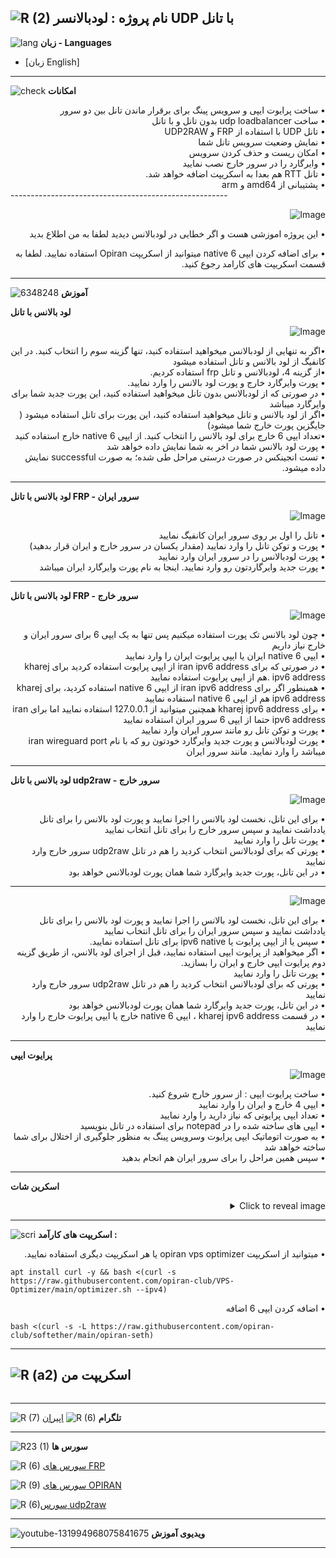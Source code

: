 ![R (2)](https://github.com/Azumi67/PrivateIP-Tunnel/assets/119934376/a064577c-9302-4f43-b3bf-3d4f84245a6f)
نام پروژه : لودبالانسر UDP با تانل
---------------------------------------------------------------
![lang](https://github.com/Azumi67/PrivateIP-Tunnel/assets/119934376/627ecb66-0445-4c15-b2a0-59e02c7f7e09)
**زبان - Languages**

- [زبان English]
------------------------
![check](https://github.com/Azumi67/PrivateIP-Tunnel/assets/119934376/13de8d36-dcfe-498b-9d99-440049c0cf14)
**امکانات**
 <div dir="rtl">&bull; ساخت پرایوت ایپی و سرویس پینگ برای برقرار ماندن تانل بین دو سرور</div>
 <div dir="rtl">&bull; ساخت udp loadbalancer بدون تانل و با تانل</div>
 <div dir="rtl">&bull; تانل UDP با استفاده از FRP و UDP2RAW</div>
 <div dir="rtl">&bull; نمایش وضعیت سرویس تانل شما</div>
 <div dir="rtl">&bull; امکان ریست و حذف کردن سرویس</div>
 <div dir="rtl">&bull; وایرگارد را در سرور خارج نصب نمایید</div>
 <div dir="rtl">&bull; تانل RTT هم بعدا به اسکریپت اضافه خواهد شد.</div>
 <div dir="rtl">&bull; پشتیبانی از amd64 و arm </div>
 ------------------------------------------------------

<p align="right">
  <img src="https://github.com/Azumi67/udp-loadbalancer-tunnel/assets/119934376/57112532-6845-4eab-9b42-1b680d7d88a5" alt="Image" /> <div dir="rtl">&bull; این پروژه اموزشی هست و اگر خطایی در لودبالانس دیدید لطفا به من اطلاع بدید</div>
</p> 
  <div dir="rtl">&bull; برای اضافه کردن ایپی 6 native میتوانید از اسکریپت Opiran استفاده نمایید. لطفا به قسمت اسکریپت های کارامد رجوع کنید.</div>
 
  -----------------------------------------
  
  ![6348248](https://github.com/Azumi67/PrivateIP-Tunnel/assets/119934376/398f8b07-65be-472e-9821-631f7b70f783)
**آموزش**

 

**لود بالانس با تانل**
 

 <p align="right">
  <img src="https://github.com/Azumi67/udp-loadbalancer-tunnel/assets/119934376/39c90b1c-f7ba-498f-9c61-9cb3de3edea6" alt="Image" />
</p>
 <div dir="rtl">&bull;اگر به تنهایی از لودبالانس میخواهید استفاده کنید، تنها گزینه سوم را انتخاب کنید. در این کانفیگ از لود بالانس و تانل استفاده میشود</div>
  <div dir="rtl">&bull;از گزینه 4، لودبالانس و تانل frp استفاده کردیم.</div>
   <div dir="rtl">&bull; پورت وایرگارد خارج و پورت لود بالانس را وارد نمایید.</div>
    <div dir="rtl">&bull; در صورتی که از لودبالانس بدون تانل میخواهید استفاده کنید، این پورت جدید شما برای وایرگارد میباشد</div>
     <div dir="rtl">&bull;اگر از لود بالانس و تانل میخواهید استفاده کنید، این پورت برای تانل استفاده میشود ( جایگزین پورت خارج شما میشود)</div>
      <div dir="rtl">&bull;تعداد ایپی 6 خارج برای لود بالانس را انتخاب کنید. از ایپی 6 native خارج استفاده کنید</div>
       <div dir="rtl">&bull; پورت لود بالانس شما در اخر به شما نمایش داده خواهد شد</div>
        <div dir="rtl">&bull; تست انجینکس در صورت درستی مراحل طی شده؛ به صورت successful نمایش داده میشود.</div>




----------------------
**لود بالانس با تانل FRP - سرور ایران**
<p align="right">
  <img src="https://github.com/Azumi67/udp-loadbalancer-tunnel/assets/119934376/cacbabab-3c7d-4188-a3bc-25613c832341" alt="Image" />
</p>
 <div dir="rtl">&bull; تانل را اول بر روی سرور ایران کانفیگ نمایید</div>
 <div dir="rtl">&bull; پورت و توکن تانل را وارد نمایید (مقدار یکسان در سرور خارج و ایران قرار بدهید)</div>
  <div dir="rtl">&bull; پورت لودبالانس را در سرور ایران وارد نمایید</div>
   <div dir="rtl">&bull; پورت جدید وایرگاردتون رو وارد نمایید. اینجا به نام پورت وایرگارد ایران میباشد</div>

--------------------------------------
**لود بالانس با تانل FRP - سرور خارج**
<p align="right">
  <img src="https://github.com/Azumi67/udp-loadbalancer-tunnel/assets/119934376/6d370703-4a13-474f-a544-50bb5714540f" alt="Image" />
</p>
 <div dir="rtl">&bull; چون لود بالانس تک پورت استفاده میکنیم پس تنها به یک ایپی 6 برای سرور ایران و خارج نیاز داریم</div>
  <div dir="rtl">&bull; ایپی 6 native ایران یا ایپی پرایوت ایران را وارد نمایید</div>
   <div dir="rtl">&bull; در صورتی که برای iran ipv6 address از ایپی پرایوت استفاده کردید برای kharej ipv6 address .هم از ایپی پرایوت استفاده نمایید</div>
    <div dir="rtl">&bull; همینطور اگر برای iran ipv6 address از ایپی 6 native استفاده کردید، برای kharej ipv6 address هم از ایپی 6 native استفاده نمایید</div>
     <div dir="rtl">&bull; برای kharej ipv6 address همچنین میتوانید از 127.0.0.1 استفاده نمایید اما برای iran ipv6 address حتما از ایپی 6 سرور ایران استفاده نمایید</div>
      <div dir="rtl">&bull; پورت و توکن تانل رو مانند سرور ایران وارد نمایید</div>
 <div dir="rtl">&bull; پورت لودبالانس و پورت جدید وایرگارد خودتون رو که با نام iran wireguard port میباشد را وارد نمایید. مانند سرور ایران</div>


---------------------------------

**لود بالانس با تانل udp2raw - سرور خارج**

<p align="right">
  <img src="https://github.com/Azumi67/udp-loadbalancer-tunnel/assets/119934376/d77d3170-7a3f-4404-a990-5331efe9f45e" alt="Image" />
</p>

  <div dir="rtl">&bull; برای این تانل، نخست لود بالانس را اجرا نمایید و پورت لود بالانس را برای تانل یادداشت نمایید و سپس سرور خارج را برای تانل انتخاب نمایید</div>
 <div dir="rtl">&bull; پورت تانل را وارد نمایید</div>
  <div dir="rtl">&bull; پورتی که برای لودبالانس انتخاب کردید را هم در تانل udp2raw سرور خارج وارد نمایید</div>
   <div dir="rtl">&bull; در این تانل، پورت جدید وایرگارد شما همان پورت لودبالانس خواهد بود</div>
 
------------------------------------------------------------------------------

<p align="right">
  <img src="https://github.com/Azumi67/udp-loadbalancer-tunnel/assets/119934376/1842bfa6-eafd-4392-8165-aaad32888b29" alt="Image" />
</p>

  <div dir="rtl">&bull; برای این تانل، نخست لود بالانس را اجرا نمایید و پورت لود بالانس را برای تانل یادداشت نمایید و سپس سرور ایران را برای تانل انتخاب نمایید</div>
  <div dir="rtl">&bull; سپس یا از ایپی پرایوت یا ipv6 native برای تانل استفاده نمایید.</div>
  <div dir="rtl">&bull; اگر میخواهید از پرایوت ایپی استفاده نمایید، قبل از اجرای لود بالانس، از طریق گزینه دوم پرایوت ایپی خارج و ایران را بسازید.</div>
 <div dir="rtl">&bull; پورت تانل را وارد نمایید</div>
  <div dir="rtl">&bull; پورتی که برای لودبالانس انتخاب کردید را هم در تانل udp2raw سرور خارج وارد نمایید</div>
   <div dir="rtl">&bull; در این تانل، پورت جدید وایرگارد شما همان پورت لودبالانس خواهد بود</div>
    <div dir="rtl">&bull; در قسمت kharej ipv6 address ، ایپی 6 native خارج یا ایپی پرایوت خارج را وارد نمایید</div>


---------------------------------------------------------------------------

**پرایوت ایپی**

  <p align="right">
  <img src="https://github.com/Azumi67/PrivateIP-Tunnel/assets/119934376/d92b4e8f-b368-4938-b639-5efea493e184" alt="Image" />
</p>
<div dir="rtl">&bull; ساخت پرایوت ایپی : از سرور خارج شروع کنید.</div>
 <div dir="rtl">&bull; ایپی 4 خارج و ایران را وارد نمایید</div> 
   <div dir="rtl">&bull; تعداد ایپی پرایوتی که نیاز دارید را وارد نمایید</div>
    <div dir="rtl">&bull; ایپی های ساخته شده را در notepad برای استفاده در تانل بنویسید</div>
     <div dir="rtl">&bull; به صورت اتوماتیک ایپی پرایوت وسرویس پینگ به منظور جلوگیری از اختلال برای شما ساخته خواهد شد</div>
      <div dir="rtl">&bull; سپس همین مراحل را برای سرور ایران هم انجام بدهید</div>


-------------------------------
**اسکرین شات**
<details>
  <summary align="right">Click to reveal image</summary>
  
  <p align="right">
    <img src="https://github.com/Azumi67/udp-loadbalancer-tunnel/assets/119934376/9d7d38c2-4e03-4d4c-bbb4-a32bb301cdb2" alt="menu screen" />
  </p>
</details>


------------------------------------------
![scri](https://github.com/Azumi67/FRP-V2ray-Loadbalance/assets/119934376/cbfb72ac-eff1-46df-b5e5-a3930a4a6651)
**اسکریپت های کارآمد :**

 <div dir="rtl">&bull; میتوانید از اسکریپت opiran vps optimizer یا هر اسکریپت دیگری استفاده نمایید.</div>
 
 
```
apt install curl -y && bash <(curl -s https://raw.githubusercontent.com/opiran-club/VPS-Optimizer/main/optimizer.sh --ipv4)
```
  <div dir="rtl">&bull; اضافه کردن ایپی 6 اضافه</div>
 
  
```
bash <(curl -s -L https://raw.githubusercontent.com/opiran-club/softether/main/opiran-seth)
```
-----------------------------------------------------
![R (a2)](https://github.com/Azumi67/PrivateIP-Tunnel/assets/119934376/716fd45e-635c-4796-b8cf-856024e5b2b2)
**اسکریپت من**
------------------------

```

```


---------------------------------------------
![R (7)](https://github.com/Azumi67/PrivateIP-Tunnel/assets/119934376/42c09cbb-2690-4343-963a-5deca12218c1)
**تلگرام** 
![R (6)](https://github.com/Azumi67/FRP-V2ray-Loadbalance/assets/119934376/f81bf6e1-cfed-4e24-b944-236f5c0b15d3) [اپیران](https://github.com/opiran-club)

---------------------------------
![R23 (1)](https://github.com/Azumi67/FRP-V2ray-Loadbalance/assets/119934376/18d12405-d354-48ac-9084-fff98d61d91c)
**سورس ها**

![R (6)](https://github.com/Azumi67/FRP-V2ray-Loadbalance/assets/119934376/be0dd34c-7b47-4d93-904c-eecf013d7b06) [سورس های FRP](https://github.com/fatedier/frp)

![R (9)](https://github.com/Azumi67/FRP-V2ray-Loadbalance/assets/119934376/33388f7b-f1ab-4847-9e9b-e8b39d75deaa) [سورس های OPIRAN](https://github.com/opiran-club)

![R (6)](https://github.com/Azumi67/PrivateIP-Tunnel/assets/119934376/8a486a00-c6c3-4b30-ba47-3416f9bc2ab3)[سورس udp2raw](https://github.com/wangyu-/udp2raw/)

-----------------------------------------------------

![youtube-131994968075841675](https://github.com/Azumi67/FRP-V2ray-Loadbalance/assets/119934376/24202a92-aff2-4079-a6c2-9db14cd0ecd1)
**ویدیوی آموزش**

-----------------------------------------


